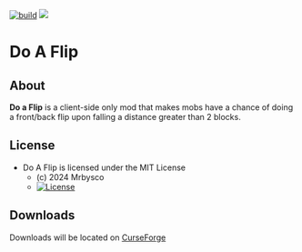 [![build](https://github.com/Mrbysco/DoAFlip/actions/workflows/build.yml/badge.svg)](https://github.com/Mrbysco/DoAFlip/actions/workflows/build.yml) 
[![](http://cf.way2muchnoise.eu/versions/1025387.svg)](https://www.curseforge.com/minecraft/mc-mods/do-a-flip)

# Do A Flip #

## About ##
**Do a Flip** is a client-side only mod that makes mobs have a chance of doing a front/back flip upon falling a distance greater than 2 blocks.

## License ##
* Do A Flip is licensed under the MIT License
  - (c) 2024 Mrbysco
  - [![License](https://img.shields.io/badge/License-MIT-red.svg?style=flat)](http://opensource.org/licenses/MIT)

## Downloads ##
Downloads will be located on [CurseForge](https://www.curseforge.com/minecraft/mc-mods/do-a-flip)
